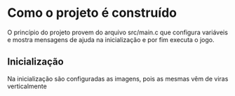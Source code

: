 # Como o projeto é construído

O princípio do projeto provem do arquivo src/main.c que configura variáveis e mostra mensagens de ajuda na inicialização e por fim executa o jogo.

## Inicialização

Na inicialização são configuradas as imagens, pois as mesmas vêm de viras verticalmente
